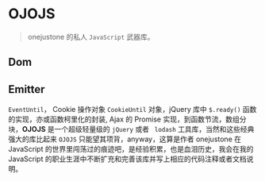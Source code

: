 # OJOJS

> onejustone 的私人 `JavaScript` 武器库。

## Dom

## Emitter

 `EventUntil`， Cookie 操作对象 `CookieUntil` 对象，jQuery 库中 `$.ready()` 函数的实现，亦或函数柯里化的封装, Ajax 的 Promise 实现，到函数节流，数组分块，**OJOJS** 是一个超级轻量级的 `jQuery` 或者 ` lodash` 工具库，当然和这些经典强大的库比起来 `OJOJS` 只能望其项背，anyway，这算是作者 onejustone 在 JavaScript 的世界里闯荡过的痕迹吧，是经验积累，也是血泪历史，我会在我的 JavaScript 的职业生涯中不断扩充和完善该库并写上相应的代码注释或者文档说明。

